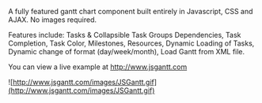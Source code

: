 A fully featured gantt chart component built entirely in Javascript, CSS and AJAX. No images required.

Features include: Tasks & Collapsible Task Groups
Dependencies, Task Completion, Task Color, Milestones, Resources, Dynamic Loading of Tasks, Dynamic change of format (day/week/month), Load Gantt from XML file.

You can view a live example at http://www.jsgantt.com

![http://www.jsgantt.com/images/JSGantt.gif](http://www.jsgantt.com/images/JSGantt.gif)